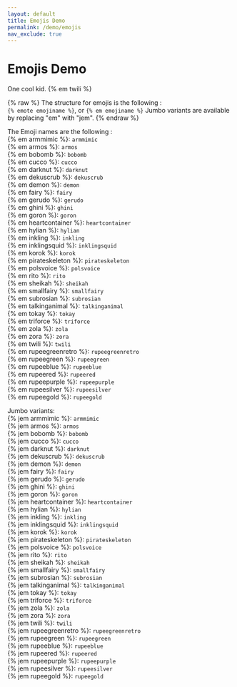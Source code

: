 ```yaml
---
layout: default
title: Emojis Demo
permalink: /demo/emojis
nav_exclude: true
---
```


# Emojis Demo

One cool kid. {% em twili %}

{% raw %}
The structure for emojis is the following :  
`{% emote emojiname %}`, or `{% em emojiname %}`
Jumbo variants are available by replacing "em" with "jem".
{% endraw %}

The Emoji names are the following :  
{% em armmimic %}: `armmimic`  
{% em armos %}: `armos`  
{% em bobomb %}: `bobomb`  
{% em cucco %}: `cucco`  
{% em darknut %}: `darknut`  
{% em dekuscrub %}: `dekuscrub`  
{% em demon %}: `demon`  
{% em fairy %}: `fairy`  
{% em gerudo %}: `gerudo`  
{% em ghini %}: `ghini`  
{% em goron %}: `goron`  
{% em heartcontainer %}: `heartcontainer`  
{% em hylian %}: `hylian`  
{% em inkling %}: `inkling`  
{% em inklingsquid %}: `inklingsquid`  
{% em korok %}: `korok`  
{% em pirateskeleton %}: `pirateskeleton`  
{% em polsvoice %}: `polsvoice`  
{% em rito %}: `rito`  
{% em sheikah %}: `sheikah`  
{% em smallfairy %}: `smallfairy`  
{% em subrosian %}: `subrosian`  
{% em talkinganimal %}: `talkinganimal`  
{% em tokay %}: `tokay`  
{% em triforce %}: `triforce`  
{% em zola %}: `zola`  
{% em zora %}: `zora`  
{% em twili %}: `twili`  
{% em rupeegreenretro %}: `rupeegreenretro`  
{% em rupeegreen %}: `rupeegreen`  
{% em rupeeblue %}: `rupeeblue`  
{% em rupeered %}: `rupeered`  
{% em rupeepurple %}: `rupeepurple`  
{% em rupeesilver %}: `rupeesilver`  
{% em rupeegold %}: `rupeegold`

Jumbo variants:  
{% jem armmimic %}: `armmimic`  
{% jem armos %}: `armos`  
{% jem bobomb %}: `bobomb`  
{% jem cucco %}: `cucco`  
{% jem darknut %}: `darknut`  
{% jem dekuscrub %}: `dekuscrub`  
{% jem demon %}: `demon`  
{% jem fairy %}: `fairy`  
{% jem gerudo %}: `gerudo`  
{% jem ghini %}: `ghini`  
{% jem goron %}: `goron`  
{% jem heartcontainer %}: `heartcontainer`  
{% jem hylian %}: `hylian`  
{% jem inkling %}: `inkling`  
{% jem inklingsquid %}: `inklingsquid`  
{% jem korok %}: `korok`  
{% jem pirateskeleton %}: `pirateskeleton`  
{% jem polsvoice %}: `polsvoice`  
{% jem rito %}: `rito`  
{% jem sheikah %}: `sheikah`  
{% jem smallfairy %}: `smallfairy`  
{% jem subrosian %}: `subrosian`  
{% jem talkinganimal %}: `talkinganimal`  
{% jem tokay %}: `tokay`  
{% jem triforce %}: `triforce`  
{% jem zola %}: `zola`  
{% jem zora %}: `zora`  
{% jem twili %}: `twili`  
{% jem rupeegreenretro %}: `rupeegreenretro`  
{% jem rupeegreen %}: `rupeegreen`  
{% jem rupeeblue %}: `rupeeblue`  
{% jem rupeered %}: `rupeered`  
{% jem rupeepurple %}: `rupeepurple`  
{% jem rupeesilver %}: `rupeesilver`  
{% jem rupeegold %}: `rupeegold`